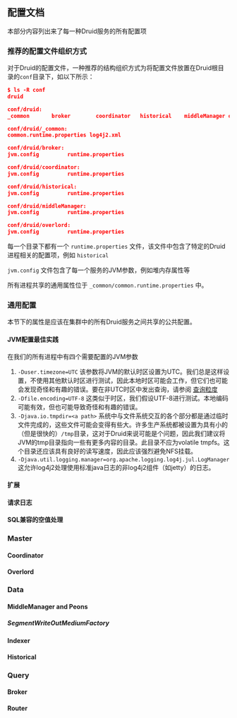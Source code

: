<script async src="https://pagead2.googlesyndication.com/pagead/js/adsbygoogle.js"></script>
<ins class="adsbygoogle"
     style="display:block; text-align:center;"
     data-ad-layout="in-article"
     data-ad-format="fluid"
     data-ad-client="ca-pub-8828078415045620"
     data-ad-slot="7586680510"></ins>
<script>
     (adsbygoogle = window.adsbygoogle || []).push({});
</script>

<!-- toc -->

## 配置文档

本部分内容列出来了每一种Druid服务的所有配置项

### 推荐的配置文件组织方式

对于Druid的配置文件，一种推荐的结构组织方式为将配置文件放置在Druid根目录的`conf`目录下，如以下所示：

```json
$ ls -R conf
druid

conf/druid:
_common       broker        coordinator   historical    middleManager overlord

conf/druid/_common:
common.runtime.properties log4j2.xml

conf/druid/broker:
jvm.config         runtime.properties

conf/druid/coordinator:
jvm.config         runtime.properties

conf/druid/historical:
jvm.config         runtime.properties

conf/druid/middleManager:
jvm.config         runtime.properties

conf/druid/overlord:
jvm.config         runtime.properties
```

每一个目录下都有一个 `runtime.properties` 文件，该文件中包含了特定的Druid进程相关的配置项，例如 `historical` 

`jvm.config` 文件包含了每一个服务的JVM参数，例如堆内存属性等

所有进程共享的通用属性位于 `_common/common.runtime.properties` 中。

### 通用配置

本节下的属性是应该在集群中的所有Druid服务之间共享的公共配置。

#### JVM配置最佳实践

在我们的所有进程中有四个需要配置的JVM参数

1. `-Duser.timezone=UTC` 该参数将JVM的默认时区设置为UTC。我们总是这样设置，不使用其他默认时区进行测试，因此本地时区可能会工作，但它们也可能会发现奇怪和有趣的错误。要在非UTC时区中发出查询，请参阅 [查询粒度](../querying/granularity.md)
2. `-Dfile.encoding=UTF-8` 这类似于时区，我们假设UTF-8进行测试。本地编码可能有效，但也可能导致奇怪和有趣的错误。
3. `-Djava.io.tmpdir=<a path>` 系统中与文件系统交互的各个部分都是通过临时文件完成的，这些文件可能会变得有些大。许多生产系统都被设置为具有小的（但是很快的）`/tmp`目录，这对于Druid来说可能是个问题，因此我们建议将JVM的tmp目录指向一些有更多内容的目录。此目录不应为volatile tmpfs。这个目录还应该具有良好的读写速度，因此应该强烈避免NFS挂载。
4. `-Djava.util.logging.manager=org.apache.logging.log4j.jul.LogManager` 这允许log4j2处理使用标准java日志的非log4j2组件（如jetty）的日志。

#### 扩展
#### 请求日志
#### SQL兼容的空值处理
### Master
#### Coordinator
#### Overlord
### Data
#### MiddleManager and Peons
##### SegmentWriteOutMediumFactory
#### Indexer
#### Historical
### Query
#### Broker
#### Router